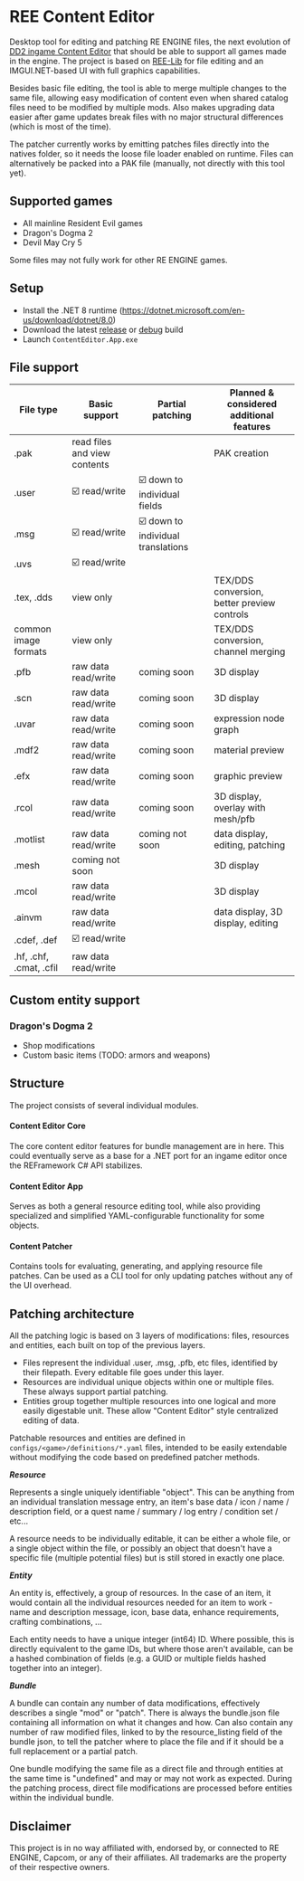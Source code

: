 # REE Content Editor
Desktop tool for editing and patching RE ENGINE files, the next evolution of [DD2 ingame Content Editor](https://github.com/kagenocookie/dd2-content-editor) that should be able to support all games made in the engine. The project is based on [REE-Lib](https://github.com/kagenocookie/RE-Engine-Lib) for file editing and an IMGUI.NET-based UI with full graphics capabilities.

Besides basic file editing, the tool is able to merge multiple changes to the same file, allowing easy modification of content even when shared catalog files need to be modified by multiple mods. Also makes upgrading data easier after game updates break files with no major structural differences (which is most of the time).

The patcher currently works by emitting patches files directly into the natives folder, so it needs the loose file loader enabled on runtime. Files can alternatively be packed into a PAK file (manually, not directly with this tool yet).

## Supported games
- All mainline Resident Evil games
- Dragon's Dogma 2
- Devil May Cry 5

Some files may not fully work for other RE ENGINE games.

## Setup
- Install the .NET 8 runtime (https://dotnet.microsoft.com/en-us/download/dotnet/8.0)
- Download the latest [release](https://github.com/kagenocookie/REE-Content-Editor/releases) or [debug](https://github.com/kagenocookie/REE-Content-Editor/actions) build
- Launch `ContentEditor.App.exe`

## File support

<div align="center">

| File type | Basic support | Partial patching | Planned & considered additional features |
| --------- | ------- | ---------------- | - |
| .pak      | read files and view contents | | PAK creation |
| .user     | ☑️ read/write | ☑️ down to individual fields |
| .msg      | ☑️ read/write | ☑️ down to individual translations | |
| .uvs      | ☑️ read/write | | |
| .tex, .dds  | view only | | TEX/DDS conversion, better preview controls |
| common image formats | view only | | TEX/DDS conversion, channel merging |
| .pfb      | raw data read/write | coming soon | 3D display |
| .scn      | raw data read/write | coming soon | 3D display |
| .uvar     | raw data read/write | coming soon | expression node graph |
| .mdf2     | raw data read/write | coming soon | material preview |
| .efx      | raw data read/write | coming soon | graphic preview |
| .rcol     | raw data read/write | coming soon | 3D display, overlay with mesh/pfb |
| .motlist  | raw data read/write | coming not soon | data display, editing, patching |
| .mesh     | coming not soon | | 3D display |
| .mcol     | raw data read/write | | 3D display |
| .ainvm    | raw data read/write | | data display, 3D display, editing |
| .cdef, .def | ☑️ read/write | | |
| .hf, .chf, .cmat, .cfil | raw data read/write | | |

</div>

## Custom entity support

### Dragon's Dogma 2
- Shop modifications
- Custom basic items (TODO: armors and weapons)

## Structure
The project consists of several individual modules.

#### Content Editor Core
The core content editor features for bundle management are in here. This could eventually serve as a base for a .NET port for an ingame editor once the REFramework C# API stabilizes.

#### Content Editor App
Serves as both a general resource editing tool, while also providing specialized and simplified YAML-configurable functionality for some objects.

#### Content Patcher
Contains tools for evaluating, generating, and applying resource file patches. Can be used as a CLI tool for only updating patches without any of the UI overhead.

## Patching architecture
All the patching logic is based on 3 layers of modifications: files, resources and entities, each built on top of the previous layers.

- Files represent the individual .user, .msg, .pfb, etc files, identified by their filepath. Every editable file goes under this layer.
- Resources are individual unique objects within one or multiple files. These always support partial patching.
- Entities group together multiple resources into one logical and more easily digestable unit. These allow "Content Editor" style centralized editing of data.

Patchable resources and entities are defined in `configs/<game>/definitions/*.yaml` files, intended to be easily extendable without modifying the code based on predefined patcher methods.

***Resource***

Represents a single uniquely identifiable "object". This can be anything from an individual translation message entry, an item's base data / icon / name / description field, or a quest name / summary / log entry / condition set / etc...

A resource needs to be individually editable, it can be either a whole file, or a single object within the file, or possibly an object that doesn't have a specific file (multiple potential files) but is still stored in exactly one place.

***Entity***

An entity is, effectively, a group of resources. In the case of an item, it would contain all the individual resources needed for an item to work - name and description message, icon, base data, enhance requirements, crafting combinations, ...

Each entity needs to have a unique integer (int64) ID. Where possible, this is directly equivalent to the game IDs, but where those aren't available, can be a hashed combination of fields (e.g. a GUID or multiple fields hashed together into an integer).

***Bundle***

A bundle can contain any number of data modifications, effectively describes a single "mod" or "patch". There is always the bundle.json file containing all information on what it changes and how. Can also contain any number of raw modified files, linked to by the resource_listing field of the bundle json, to tell the patcher where to place the file and if it should be a full replacement or a partial patch.

One bundle modifying the same file as a direct file and through entities at the same time is "undefined" and may or may not work as expected. During the patching process, direct file modifications are processed before entities within the individual bundle.

## Disclaimer
This project is in no way affiliated with, endorsed by, or connected to RE ENGINE, Capcom, or any of their affiliates. All trademarks are the property of their respective owners.
